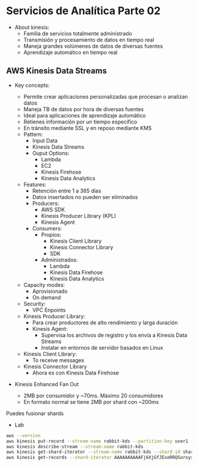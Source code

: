 # Servicios de Analítica Parte 02

* About kinesis:
    * Familia de servicios totalmente administrado
    * Transmisión y procesamiento de datos en tiempo real
    * Maneja grandes volúmenes de datos de diversas fuentes
    * Aprendizaje automático en tiempo real 

## AWS Kinesis Data Streams

* Key concepts:
    * Permite crear aplicaciones personalizadas que procesan o analizan datos
    * Maneja TB de datos por hora de diversas fuentes
    * Ideal para aplicaciones de aprendizaje automático
    * Retienes información por un tiempo específico
    * En tránsito mediante SSL y en reposo mediante KMS
    * Pattern:
        * Input Data
        * Kinesis Data Streams
        * Ouput Options:
            * Lambda
            * EC2
            * Kinesis Firehose
            * Kinesis Data Analytics
    * Features:
        * Retención entre 1 a 365 días
        * Datos insertados no pueden ser eliminados
        * Producers:
            * AWS SDK
            * Kinesis Producer Library (KPL)
            * Kinesis Agent
        * Consumers:
            * Propios:
                * Kinesis Client Library
                * Kinesis Connector Library
                * SDK
            * Administrados:
                * Lambda
                * Kinesis Data Firehose
                * Kinesis Data Analytics
    * Capacity modes:
        * Aprovisionado
        * On demand
    * Security:
        * VPC Enpoints
    * Kinesis Producer Library:
        * Para crear productores de alto rendimiento y larga duración
        * Kinesis Agent:
            * Supervisa los archivos de registro y los envía a Kinesis Data Streams
            * Instalar en entornos de servidor basados en Linux
    * Kinesis Client Library:
        * To receive messages
    * Kinesis Connector Library
        * Ahora es con Kinesis Data Firehose

* Kinesis Enhanced Fan Out
    * 2MB por consumidor y ~70ms. Máximo 20 consumidores
    * En formato normal se tiene 2MB por shard con ~200ms

Puedes fusionar shards

* Lab

```bash
aws --version
aws kinesis put-record --stream-name rabbit-kds --partition-key user1 --data "user signup" --cli-binary-format raw-in-base64-out
aws kinesis describe-stream --stream-name rabbit-kds
aws kinesis get-shard-iterator --stream-name rabbit-kds --shard-id shardId-000000000000 --shard-iterator-type TRIM_HORIZON
aws kinesis get-records --shard-iterator AAAAAAAAAAFj6XjGfJEseRRQSorxyxYzStkMtpl3o7RNxref/mvYD+TX9enZUKscx9uKnZ8dyPHSl/W/pFT0hC40CzY3uHznrVMA6lOewMzu0WG3gjQlqgWu+a2tDKG0xtGdGh1lT3DBMb/puLqXeXmJXJdNH3T5Hk2asN1GPzlXocibUP0KEt6ccJbvEu2RlreTgC3tjPrCmuXzBSFCZ+ZicGlPPbwU8MMhevqsZ+VLM9U/cRep9A==
```